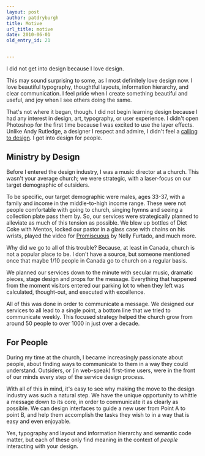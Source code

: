 ```yaml
---
layout: post
author: patdryburgh
title: Motive
url_title: motive
date: 2010-06-01
old_entry_id: 21


---
```


I did not get into design because I love design.

This may sound surprising to some, as I most definitely love design now. I love beautiful typography, thoughtful layouts, information hierarchy, and clear communication. I feel pride when I create something beautiful and useful, and joy when I see others doing the same.

That's not where it began, though. I did not begin learning design because I had any interest in design, art, typography, or user experience. I didn't open Photoshop for the first time because I was excited to use the layer effects. Unlike Andy Rutledge, a designer I respect and admire, I didn't feel a <a href="http://unitinteractive.com/blog/2010/05/17/its-a-calling">calling to design</a>. I got into design for people.

## Ministry by Design

Before I entered the design industry, I was a music director at a church. This wasn't your average church; we were strategic, with a laser-focus on our target demographic of outsiders.

To be specific, our target demographic were males, ages 33-37, with a family and income in the middle-to-high income range. These were not people comfortable with going to church, singing hymns and seeing a collection plate pass them by. So, our services were strategically planned to alleviate as much of this tension as possible. We blew up bottles of Diet Coke with Mentos, locked our pastor in a glass case with chains on his wrists, played the video for <a href="http://www.youtube.com/watch?v=0J3vgcE5i2o">Promiscuous</a> by Nelly Furtado, and much more.

Why did we go to all of this trouble? Because, at least in Canada, church is not a popular place to be. I don't have a source, but someone mentioned once that maybe 1/10 people in Canada go to church on a regular basis.

We planned our services down to the minute with secular music, dramatic pieces, stage design and props for the message. Everything that happened from the moment visitors entered our parking lot to when they left was calculated, thought-out, and executed with excellence.

All of this was done in order to communicate a message. We designed our services to all lead to a single point, a bottom line that we tried to communicate weekly. This focused strategy helped the church grow from around 50 people to over 1000 in just over a decade.

## For People

During my time at the church, I became increasingly passionate about people, about finding ways to communicate to them in a way they could understand. Outsiders, or (in web-speak) first-time users, were in the front of our minds every step of the service design process.

With all of this in mind, it's easy to see why making the move to the design industry was such a natural step. We have the unique opportunity to whittle a message down to its core, in order to communicate it as clearly as possible. We can design interfaces to guide a new user from Point A to point B, and help them accomplish the tasks they wish to in a way that is easy and even enjoyable.

Yes, typography and layout and information hierarchy and semantic code matter, but each of these only find meaning in the context of *people* interacting with your design.